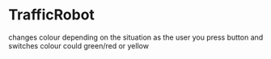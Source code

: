 # TrafficRobot
changes colour depending on the situation as the user you press button and switches colour could green/red or yellow
